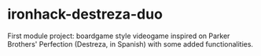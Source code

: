 # ironhack-destreza-duo
First module project: boardgame style videogame inspired on Parker Brothers' Perfection (Destreza, in Spanish) with some added functionalities.
